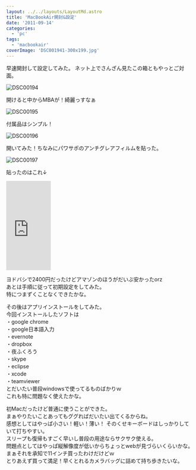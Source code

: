 ```yaml
---
layout: ../../layouts/LayoutMd.astro
title: 'MacBookAir開封&設定'
date: '2011-09-14'
categories:
  - 'pc'
tags:
  - 'macbookair'
coverImage: 'DSC001941-300x199.jpg'
---
```


早速開封して設定してみた。 ネット上でさんざん見たこの箱ともやっとご対面。

![](/archive/images/DSC001941-300x199.jpg 'DSC00194')

開けると中からMBAが！綺麗っすなぁ

![](/archive/images/DSC001952-300x199.jpg 'DSC00195')

付属品はシンプル！

![](/archive/images/DSC001961-300x199.jpg 'DSC00196')

開いてみた！ちなみにパワサポのアンチグレアフィルムを貼った。

![](/archive/images/DSC001971-300x199.jpg 'DSC00197')

貼ったのはこれ↓

<iframe style="width: 120px; height: 240px;" src="http://rcm-jp.amazon.co.jp/e/cm?lt1=_blank&amp;bc1=000000&amp;IS2=1&amp;bg1=FFFFFF&amp;fc1=000000&amp;lc1=0000FF&amp;t=mizuka123-22&amp;o=9&amp;p=8&amp;l=as4&amp;m=amazon&amp;f=ifr&amp;ref=ss_til&amp;asins=B004I8U4XS" frameborder="0" marginwidth="0" marginheight="0" scrolling="no" width="320" height="240"></iframe>

ヨドバシで2400円だったけどアマゾンのほうがだいぶ安かったorz  
あとは手順に従って初期設定をしてみた。  
特につまずくことなくできたかな。

その後はアプリインストールをしてみた。  
今回インストールしたソフトは  
・google chrome  
・google日本語入力  
・evernote  
・dropbox  
・夜ふくろう  
・skype  
・eclipse  
・xcode  
・teamviewer  
とだいたい普段windowsで使ってるものばかりｗ  
これも特に問題なく使えたかな。

初Macだったけど普通に使うことができた。  
まぁやりたいことあってもググればだいたい出てくるからね。  
感想としてはやっぱ小さい！軽い！薄い！ そのくせキーボードはしっかりしていて打ちやすい。  
スリープも復帰もすごく早いし普段の用途ならサクサク使える。  
問題点としてはやっぱ縦解像度が低いからちょっとwebが見づらいくらいかな。  
まぁそれを承知で11インチ買ったわけだけどｗ  
とりあえず買って満足！早くとれるカメラバッグに詰めて持ち歩きたいな。
